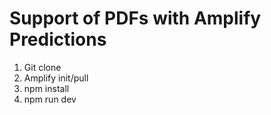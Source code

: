# Support of PDFs with Amplify Predictions

1. Git clone
2. Amplify init/pull
3. npm install
4. npm run dev